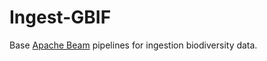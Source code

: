 # Ingest-GBIF

Base [Apache Beam](https://beam.apache.org/get-started/beam-overview/) pipelines for ingestion biodiversity data.

